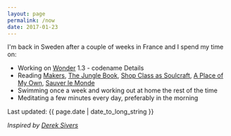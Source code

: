 ```yaml
---
layout: page
permalink: /now
date: 2017-01-23
---
```


I'm back in Sweden after a couple of weeks in France and I spend my time on:

- Working on [Wonder](https://itunes.apple.com/us/app/wonder-reader-for-wikipedia/id1050888989?mt=8&at=1010lo2M) 1.3 - codename Details
- Reading [Makers](http://craphound.com/makers/download/), [The Jungle Book](https://www.gutenberg.org/ebooks/35997), [Shop Class as Soulcraft](http://www.matthewbcrawford.com/new-page-1-1-2/), [A Place of My Own](https://en.wikipedia.org/wiki/A_Place_of_My_Own), [Sauver le Monde](http://www.editionslesliensquiliberent.fr/livre-Sauver_le_monde-9791020901835-1-1-0-1.html)
- Swimming once a week and working out at home the rest of the time
- Meditating a few minutes every day, preferably in the morning

Last updated: {{ page.date | date_to_long_string }}

*Inspired by [Derek Sivers](https://sivers.org/nowff)*
